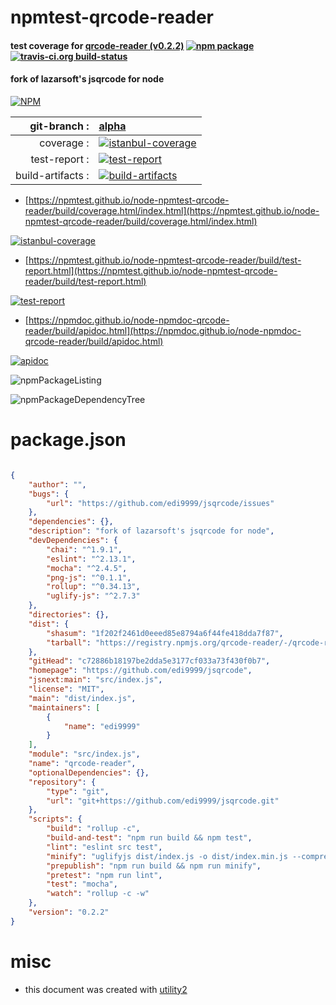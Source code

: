 # npmtest-qrcode-reader

#### test coverage for  [qrcode-reader (v0.2.2)](https://github.com/edi9999/jsqrcode)  [![npm package](https://img.shields.io/npm/v/npmtest-qrcode-reader.svg?style=flat-square)](https://www.npmjs.org/package/npmtest-qrcode-reader) [![travis-ci.org build-status](https://api.travis-ci.org/npmtest/node-npmtest-qrcode-reader.svg)](https://travis-ci.org/npmtest/node-npmtest-qrcode-reader)

#### fork of lazarsoft's jsqrcode for node

[![NPM](https://nodei.co/npm/qrcode-reader.png?downloads=true&downloadRank=true&stars=true)](https://www.npmjs.com/package/qrcode-reader)

| git-branch : | [alpha](https://github.com/npmtest/node-npmtest-qrcode-reader/tree/alpha)|
|--:|:--|
| coverage : | [![istanbul-coverage](https://npmtest.github.io/node-npmtest-qrcode-reader/build/coverage.badge.svg)](https://npmtest.github.io/node-npmtest-qrcode-reader/build/coverage.html/index.html)|
| test-report : | [![test-report](https://npmtest.github.io/node-npmtest-qrcode-reader/build/test-report.badge.svg)](https://npmtest.github.io/node-npmtest-qrcode-reader/build/test-report.html)|
| build-artifacts : | [![build-artifacts](https://npmtest.github.io/node-npmtest-qrcode-reader/glyphicons_144_folder_open.png)](https://github.com/npmtest/node-npmtest-qrcode-reader/tree/gh-pages/build)|

- [https://npmtest.github.io/node-npmtest-qrcode-reader/build/coverage.html/index.html](https://npmtest.github.io/node-npmtest-qrcode-reader/build/coverage.html/index.html)

[![istanbul-coverage](https://npmtest.github.io/node-npmtest-qrcode-reader/build/screenCapture.buildCi.browser.%252Ftmp%252Fbuild%252Fcoverage.lib.html.png)](https://npmtest.github.io/node-npmtest-qrcode-reader/build/coverage.html/index.html)

- [https://npmtest.github.io/node-npmtest-qrcode-reader/build/test-report.html](https://npmtest.github.io/node-npmtest-qrcode-reader/build/test-report.html)

[![test-report](https://npmtest.github.io/node-npmtest-qrcode-reader/build/screenCapture.buildCi.browser.%252Ftmp%252Fbuild%252Ftest-report.html.png)](https://npmtest.github.io/node-npmtest-qrcode-reader/build/test-report.html)

- [https://npmdoc.github.io/node-npmdoc-qrcode-reader/build/apidoc.html](https://npmdoc.github.io/node-npmdoc-qrcode-reader/build/apidoc.html)

[![apidoc](https://npmdoc.github.io/node-npmdoc-qrcode-reader/build/screenCapture.buildCi.browser.%252Ftmp%252Fbuild%252Fapidoc.html.png)](https://npmdoc.github.io/node-npmdoc-qrcode-reader/build/apidoc.html)

![npmPackageListing](https://npmtest.github.io/node-npmtest-qrcode-reader/build/screenCapture.npmPackageListing.svg)

![npmPackageDependencyTree](https://npmtest.github.io/node-npmtest-qrcode-reader/build/screenCapture.npmPackageDependencyTree.svg)



# package.json

```json

{
    "author": "",
    "bugs": {
        "url": "https://github.com/edi9999/jsqrcode/issues"
    },
    "dependencies": {},
    "description": "fork of lazarsoft's jsqrcode for node",
    "devDependencies": {
        "chai": "^1.9.1",
        "eslint": "^2.13.1",
        "mocha": "^2.4.5",
        "png-js": "^0.1.1",
        "rollup": "^0.34.13",
        "uglify-js": "^2.7.3"
    },
    "directories": {},
    "dist": {
        "shasum": "1f202f2461d0eeed85e8794a6f44fe418dda7f87",
        "tarball": "https://registry.npmjs.org/qrcode-reader/-/qrcode-reader-0.2.2.tgz"
    },
    "gitHead": "c72886b18197be2dda5e3177cf033a73f430f0b7",
    "homepage": "https://github.com/edi9999/jsqrcode",
    "jsnext:main": "src/index.js",
    "license": "MIT",
    "main": "dist/index.js",
    "maintainers": [
        {
            "name": "edi9999"
        }
    ],
    "module": "src/index.js",
    "name": "qrcode-reader",
    "optionalDependencies": {},
    "repository": {
        "type": "git",
        "url": "git+https://github.com/edi9999/jsqrcode.git"
    },
    "scripts": {
        "build": "rollup -c",
        "build-and-test": "npm run build && npm test",
        "lint": "eslint src test",
        "minify": "uglifyjs dist/index.js -o dist/index.min.js --compress --mangle",
        "prepublish": "npm run build && npm run minify",
        "pretest": "npm run lint",
        "test": "mocha",
        "watch": "rollup -c -w"
    },
    "version": "0.2.2"
}
```



# misc
- this document was created with [utility2](https://github.com/kaizhu256/node-utility2)
